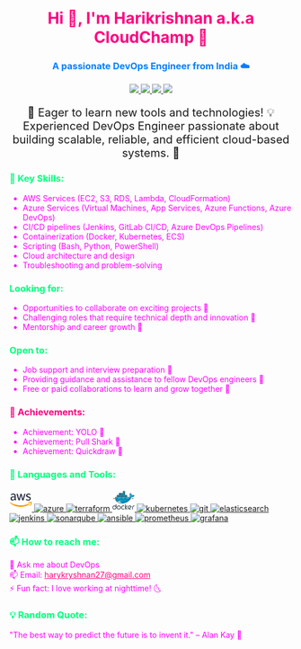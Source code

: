 <h1 align="center" style="color: #FF007F;">Hi 👋, I'm Harikrishnan a.k.a CloudChamp 🌈</h1>
<h3 align="center" style="color: #007FFF;">A passionate DevOps Engineer from India ☁️</h3>

<p align="center">
  <a href="https://github.com/harykryshnan-master">
    <img src="https://img.shields.io/badge/DevOps%20Engineer-%F0%9F%9B%A0%EF%B8%8F-FF007F" />
    <img src="https://img.shields.io/badge/AWS%20Certified-%F0%9F%98%8E-FF007F" />
    <img src="https://img.shields.io/badge/Azure%20Certified-%F0%9F%94%96-FF007F" />
    <img src="https://img.shields.io/badge/Terraform%20Certified-%F0%9F%9A%80-FF007F" />
  </a>
</p>

<p align="center" style="font-size: 20px;">
  🚀 Eager to learn new tools and technologies! 💡 <br>
  Experienced DevOps Engineer passionate about building scalable, reliable, and efficient cloud-based systems. 💪 
</p>

<h3 align="left" style="color: #00FF7F;">🌟 Key Skills:</h3>
<ul style="color: #FF00FF;">
  <li>AWS Services (EC2, S3, RDS, Lambda, CloudFormation)</li>
  <li>Azure Services (Virtual Machines, App Services, Azure Functions, Azure DevOps)</li>
  <li>CI/CD pipelines (Jenkins, GitLab CI/CD, Azure DevOps Pipelines)</li>
  <li>Containerization (Docker, Kubernetes, ECS)</li>
  <li>Scripting (Bash, Python, PowerShell)</li>
  <li>Cloud architecture and design</li>
  <li>Troubleshooting and problem-solving</li>
</ul>

<h3 align="left" style="color: #00FF7F;">Looking for:</h3>
<ul style="color: #FF00FF;">
  <li>Opportunities to collaborate on exciting projects 🚀</li>
  <li>Challenging roles that require technical depth and innovation 🧠</li>
  <li>Mentorship and career growth 🌱</li>
</ul>

<h3 align="left" style="color: #00FF7F;">Open to:</h3>
<ul style="color: #FF00FF;">
  <li>Job support and interview preparation 💼</li>
  <li>Providing guidance and assistance to fellow DevOps engineers 🤝</li>
  <li>Free or paid collaborations to learn and grow together 🤝</li>
</ul>

<h3 align="left" style="color: #FF007F;">🌟 Achievements:</h3>
<ul style="color: #FF00FF;">
  <li>Achievement: YOLO 🎉</li>
  <li>Achievement: Pull Shark 🎉</li>
  <li>Achievement: Quickdraw 🎉</li>
</ul>

<h3 align="left" style="color: #00FF7F;">🔧 Languages and Tools:</h3>
<p align="left" style="color: #FF00FF;">
  <a href="https://aws.amazon.com/" target="_blank"> <img src="https://raw.githubusercontent.com/devicons/devicon/master/icons/amazonwebservices/amazonwebservices-original-wordmark.svg" alt="aws" width="40" height="40"/> </a>
  <a href="https://azure.microsoft.com/en-in/" target="_blank"> <img src="https://www.vectorlogo.zone/logos/microsoft_azure/microsoft_azure-icon.svg" alt="azure" width="40" height="40"/> </a>
  <a href="https://www.terraform.io/" target="_blank"> <img src="https://www.vectorlogo.zone/logos/hashicorp/terraform-icon.svg" alt="terraform" width="40" height="40"/> </a>
  <a href="https://www.docker.com/" target="_blank"> <img src="https://raw.githubusercontent.com/devicons/devicon/master/icons/docker/docker-original-wordmark.svg" alt="docker" width="40" height="40"/> </a>
  <a href="https://kubernetes.io" target="_blank"> <img src="https://www.vectorlogo.zone/logos/kubernetes/kubernetes-icon.svg" alt="kubernetes" width="40" height="40"/> </a>
  <a href="https://git-scm.com/" target="_blank"> <img src="https://www.vectorlogo.zone/logos/git-scm/git-scm-icon.svg" alt="git" width="40" height="40"/> </a>
  <a href="https://www.elastic.co" target="_blank"> <img src="https://www.vectorlogo.zone/logos/elastic/elastic-icon.svg" alt="elasticsearch" width="40" height="40"/> </a>
  <a href="https://www.jenkins.io" target="_blank"> <img src="https://www.vectorlogo.zone/logos/jenkins/jenkins-icon.svg" alt="jenkins" width="40" height="40"/> </a>
  <a href="https://www.sonarqube.org/" target="_blank"> <img src="https://www.vectorlogo.zone/logos/sonarqube/sonarqube-icon.svg" alt="sonarqube" width="40" height="40"/> </a>
  <a href="https://www.ansible.com/" target="_blank"> <img src="https://www.vectorlogo.zone/logos/ansible/ansible-icon.svg" alt="ansible" width="40" height="40"/> </a>
  <a href="https://www.prometheus.io/" target="_blank"> <img src="https://www.vectorlogo.zone/logos/prometheus/prometheus-icon.svg" alt="prometheus" width="40" height="40"/> </a>
  <a href="https://www.grafana.com/" target="_blank"> <img src="https://www.vectorlogo.zone/logos/grafana/grafana-icon.svg" alt="grafana" width="40" height="40"/> </a>
</p>

<h3 align="left" style="color: #00FF7F;">📫 How to reach me:</h3>
<p align="left" style="color: #FF00FF;">
  💬 Ask me about DevOps <br>
  📫 Email: <a href="mailto:harykryshnan27@gmail.com" style="color: #FF007F;">harykryshnan27@gmail.com</a> <br>
  ⚡ Fun fact: I love working at nighttime! 🌜
</p>

<h3 align="left" style="color: #00FF7F;">💡 Random Quote:</h3>
<p align="left" style="color: #FF00FF;">
  "The best way to predict the future is to invent it." – Alan Kay 💫
</p>
